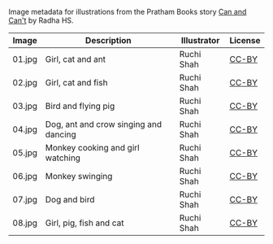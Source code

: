 Image metadata for illustrations from the Pratham Books story [Can and Can't](https://storyweaver.org.in/stories/137-can-and-can-t) by Radha HS.

Image | Description | Illustrator | License
----- | ----------- | ----------- | -------
01.jpg | Girl, cat and ant | Ruchi Shah | [CC-BY](https://creativecommons.org/licenses/by/4.0/)
02.jpg | Girl, cat and fish | Ruchi Shah | [CC-BY](https://creativecommons.org/licenses/by/4.0/)
03.jpg | Bird and flying pig | Ruchi Shah | [CC-BY](https://creativecommons.org/licenses/by/4.0/)
04.jpg | Dog, ant and crow singing and dancing | Ruchi Shah | [CC-BY](https://creativecommons.org/licenses/by/4.0/)
05.jpg | Monkey cooking and girl watching | Ruchi Shah | [CC-BY](https://creativecommons.org/licenses/by/4.0/)
06.jpg | Monkey swinging | Ruchi Shah | [CC-BY](https://creativecommons.org/licenses/by/4.0/)
07.jpg | Dog and bird | Ruchi Shah | [CC-BY](https://creativecommons.org/licenses/by/4.0/)
08.jpg | Girl, pig, fish and cat | Ruchi Shah | [CC-BY](https://creativecommons.org/licenses/by/4.0/)
